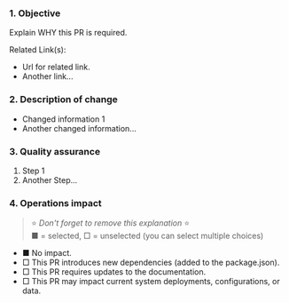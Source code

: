 ### 1. Objective

Explain WHY this PR is required.

Related Link(s):

- Url for related link.
- Another link...

### 2. Description of change

- Changed information 1
- Another changed information...

### 3. Quality assurance

1. Step 1
2. Another Step...

### 4. Operations impact

> ⭐️ _Don't forget to remove this explanation_ ⭐️\
> ■ = selected, □ = unselected (you can select multiple choices)

- ■ No impact.
- □ This PR introduces new dependencies (added to the package.json).
- □ This PR requires updates to the documentation.
- □ This PR may impact current system deployments, configurations, or data.
